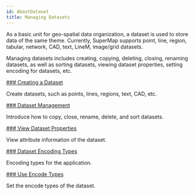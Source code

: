 ```yaml
---
id: AboutDataset
title: Managing Datasets  
---  
```

As a basic unit for geo-spatial data organization, a dataset is used to store data of the same theme. Currently, SuperMap supports point, line, region, tabular, network, CAD, text, LineM, image/grid datasets.

Managing datasets includes creating, copying, deleting, closing, renaming datasets, as well as sorting datasets, viewing dataset properties, setting encoding for datasets, etc.

[### Creating a Dataset](CreateDataset)

Create datasets, such as points, lines, regions, text, CAD, etc.

[### Dataset Management](DatasetManagement)

Introduce how to copy, close, rename, delete, and sort datasets.

[### View Dataset Properties](DatasetDia)

View attribute information of the dataset.

[### Dataset Encoding Types](EncodeType)

Encoding types for the application.

[### Use Encode Types](EncodeUsing)

Set the encode types of the dataset.

